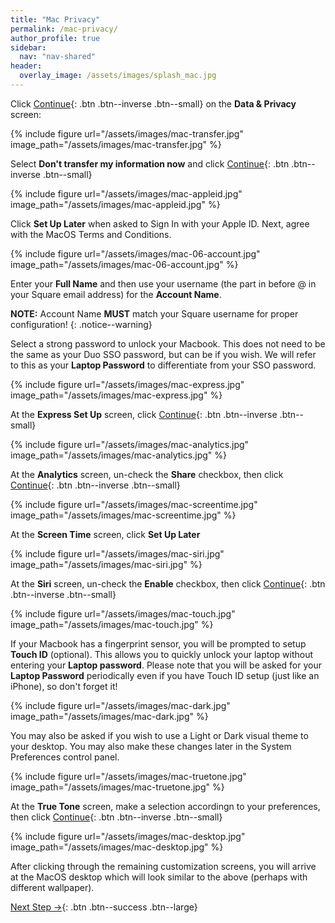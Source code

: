 ```yaml
---
title: "Mac Privacy"
permalink: /mac-privacy/
author_profile: true
sidebar:
  nav: "nav-shared"
header:
  overlay_image: /assets/images/splash_mac.jpg
---
```


Click [Continue](#transfer){: .btn .btn--inverse .btn--small} on the __Data &amp; Privacy__ screen:

<a name="transfer"></a> 
{% include figure url="/assets/images/mac-transfer.jpg" image_path="/assets/images/mac-transfer.jpg"  %}

Select __Don't transfer my information now__ and click [Continue](#appleid){: .btn .btn--inverse .btn--small}

<a name="appleid"></a> 
{% include figure url="/assets/images/mac-appleid.jpg" image_path="/assets/images/mac-appleid.jpg"  %}

Click __Set Up Later__ when asked to Sign In with your Apple ID. Next, agree with the MacOS Terms and Conditions. 

{% include figure url="/assets/images/mac-06-account.jpg" image_path="/assets/images/mac-06-account.jpg"  %}

Enter your __Full Name__ and then use your username (the part in before @ in your Square email address) for the __Account Name__.

__NOTE:__ Account Name __MUST__ match your Square username for proper configuration!
{: .notice--warning}

Select a strong password to unlock your Macbook. This does not need to be the same as your Duo SSO password, but can be if you wish. We will refer to this as your __Laptop Password__ to differentiate from your SSO password.

{% include figure url="/assets/images/mac-express.jpg" image_path="/assets/images/mac-express.jpg" %}

At the __Express Set Up__ screen, click [Continue](#){: .btn .btn--inverse .btn--small}

{% include figure url="/assets/images/mac-analytics.jpg" image_path="/assets/images/mac-analytics.jpg" %}

At the __Analytics__ screen, un-check the __Share__ checkbox, then click [Continue](#){: .btn .btn--inverse .btn--small}

{% include figure url="/assets/images/mac-screentime.jpg" image_path="/assets/images/mac-screentime.jpg" %}

At the __Screen Time__ screen, click __Set Up Later__

{% include figure url="/assets/images/mac-siri.jpg" image_path="/assets/images/mac-siri.jpg" %}

At the __Siri__ screen, un-check the __Enable__ checkbox, then click [Continue](#){: .btn .btn--inverse .btn--small}

{% include figure url="/assets/images/mac-touch.jpg" image_path="/assets/images/mac-touch.jpg" %}

If your Macbook has a fingerprint sensor, you will be prompted to setup __Touch ID__ (optional). This allows you to quickly unlock your laptop without entering your __Laptop password__. Please note that you will be asked for your __Laptop Password__ periodically even if you have Touch ID setup (just like an iPhone), so don't forget it!

{% include figure url="/assets/images/mac-dark.jpg" image_path="/assets/images/mac-dark.jpg" %}

You may also be asked if you wish to use a Light or Dark visual theme to your desktop. You may also make these changes later in the System Preferences control panel. 

{% include figure url="/assets/images/mac-truetone.jpg" image_path="/assets/images/mac-truetone.jpg" %}

At the __True Tone__ screen, make a selection accordingn to your preferences, then click [Continue](#){: .btn .btn--inverse .btn--small}

{% include figure url="/assets/images/mac-desktop.jpg" image_path="/assets/images/mac-desktop.jpg"  %}

After clicking through the remaining customization screens, you will arrive at the MacOS desktop which will look similar to the above (perhaps with different wallpaper). 

[Next Step &rarr;](/mac-mdm){: .btn .btn--success .btn--large}

